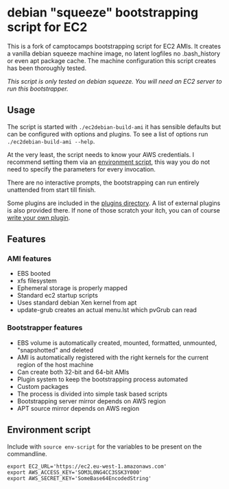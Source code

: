 # debian "squeeze" bootstrapping script for EC2 #

This is a fork of camptocamps bootstrapping script for EC2 AMIs. It creates a
vanilla debian squeeze machine image, no latent logfiles no .bash\_history or
even apt package cache.  The machine configuration this script creates has been
thoroughly tested.

*This script is only tested on debian squeeze.*
*You will need an EC2 server to run this bootstrapper.*

## Usage ##

The script is started with ``./ec2debian-build-ami`` it has sensible defaults
but can be configured with options and plugins. To see a list of options run
``./ec2debian-build-ami --help``.  

At the very least, the script needs to know your AWS credentials.
I recommend setting them via an [environment script](#environment-script), this
way you do not need to specify the parameters for every invocation.

There are no interactive prompts, the bootstrapping can run entirely unattended
from start till finish.

Some plugins are included in the [plugins directory](https://github.com/andsens/ec2debian-build-ami/tree/master/plugins).
A list of external plugins is also provided there.  If none of those scratch
your itch, you can of course [write your own plugin](https://github.com/andsens/ec2debian-build-ami/blob/master/plugins/HOWTO.md).

## Features ##

### AMI features ###

* EBS booted
* xfs filesystem
* Ephemeral storage is properly mapped
* Standard ec2 startup scripts
* Uses standard debian Xen kernel from apt
* update-grub creates an actual menu.lst which pvGrub can read

### Bootstrapper features ###

* EBS volume is automatically created, mounted, formatted, unmounted, "snapshotted" and deleted
* AMI is automatically registered with the right kernels for the current region of the host machine
* Can create both 32-bit and 64-bit AMIs
* Plugin system to keep the bootstrapping process automated
* Custom packages
* The process is divided into simple task based scripts
* Bootstrapping server mirror depends on AWS region
* APT source mirror depends on AWS region

## Environment script ##
Include with `source env-script` for the variables to be present on the commandline.
```
export EC2_URL='https://ec2.eu-west-1.amazonaws.com'
export AWS_ACCESS_KEY='SOM3L0NG4CC3SSK3Y000'
export AWS_SECRET_KEY='SomeBase64EncodedString'
```
